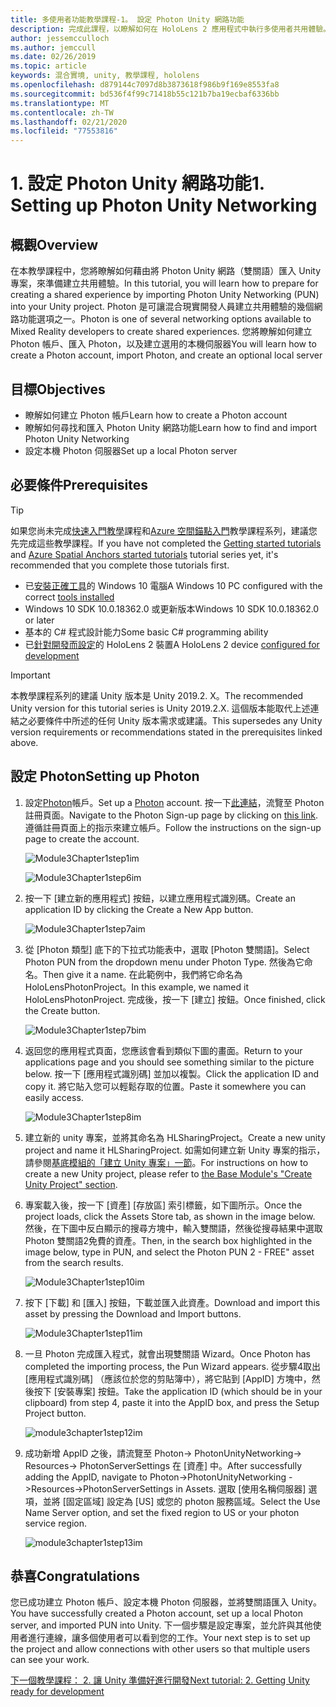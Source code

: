 ```yaml
---
title: 多使用者功能教學課程-1。 設定 Photon Unity 網路功能
description: 完成此課程，以瞭解如何在 HoloLens 2 應用程式中執行多使用者共用體驗。
author: jessemcculloch
ms.author: jemccull
ms.date: 02/26/2019
ms.topic: article
keywords: 混合實境, unity, 教學課程, hololens
ms.openlocfilehash: d879144c7097d8b3873618f986b9f169e8553fa8
ms.sourcegitcommit: bd536f4f99c71418b55c121b7ba19ecbaf6336bb
ms.translationtype: MT
ms.contentlocale: zh-TW
ms.lasthandoff: 02/21/2020
ms.locfileid: "77553816"
---
```

# <a name="1-setting-up-photon-unity-networking"></a><span data-ttu-id="451c6-105">1. 設定 Photon Unity 網路功能</span><span class="sxs-lookup"><span data-stu-id="451c6-105">1. Setting up Photon Unity Networking</span></span>

## <a name="overview"></a><span data-ttu-id="451c6-106">概觀</span><span class="sxs-lookup"><span data-stu-id="451c6-106">Overview</span></span>

<span data-ttu-id="451c6-107">在本教學課程中，您將瞭解如何藉由將 Photon Unity 網路（雙關語）匯入 Unity 專案，來準備建立共用體驗。</span><span class="sxs-lookup"><span data-stu-id="451c6-107">In this tutorial, you will learn how to prepare for creating a shared experience by importing Photon Unity Networking (PUN) into your Unity project.</span></span> <span data-ttu-id="451c6-108">Photon 是可讓混合現實開發人員建立共用體驗的幾個網路功能選項之一。</span><span class="sxs-lookup"><span data-stu-id="451c6-108">Photon is one of several networking options available to Mixed Reality developers to create shared experiences.</span></span> <span data-ttu-id="451c6-109">您將瞭解如何建立 Photon 帳戶、匯入 Photon，以及建立選用的本機伺服器</span><span class="sxs-lookup"><span data-stu-id="451c6-109">You will learn how to create a Photon account, import Photon, and create an optional local server</span></span>

## <a name="objectives"></a><span data-ttu-id="451c6-110">目標</span><span class="sxs-lookup"><span data-stu-id="451c6-110">Objectives</span></span>

* <span data-ttu-id="451c6-111">瞭解如何建立 Photon 帳戶</span><span class="sxs-lookup"><span data-stu-id="451c6-111">Learn how to create a Photon account</span></span>
* <span data-ttu-id="451c6-112">瞭解如何尋找和匯入 Photon Unity 網路功能</span><span class="sxs-lookup"><span data-stu-id="451c6-112">Learn how to find and import Photon Unity Networking</span></span>
* <span data-ttu-id="451c6-113">設定本機 Photon 伺服器</span><span class="sxs-lookup"><span data-stu-id="451c6-113">Set up a local Photon server</span></span>

## <a name="prerequisites"></a><span data-ttu-id="451c6-114">必要條件</span><span class="sxs-lookup"><span data-stu-id="451c6-114">Prerequisites</span></span>

>[!TIP]
><span data-ttu-id="451c6-115">如果您尚未完成[快速入門教學](mrlearning-base.md)課程和[Azure 空間錨點入門](mrlearning-asa-ch1.md)教學課程系列，建議您先完成這些教學課程。</span><span class="sxs-lookup"><span data-stu-id="451c6-115">If you have not completed the [Getting started tutorials](mrlearning-base.md) and [Azure Spatial Anchors started tutorials](mrlearning-asa-ch1.md) tutorial series yet, it's recommended that you complete those tutorials first.</span></span>

* <span data-ttu-id="451c6-116">已[安裝正確工具](install-the-tools.md)的 Windows 10 電腦</span><span class="sxs-lookup"><span data-stu-id="451c6-116">A Windows 10 PC configured with the correct [tools installed](install-the-tools.md)</span></span>
* <span data-ttu-id="451c6-117">Windows 10 SDK 10.0.18362.0 或更新版本</span><span class="sxs-lookup"><span data-stu-id="451c6-117">Windows 10 SDK 10.0.18362.0 or later</span></span>
* <span data-ttu-id="451c6-118">基本的 C# 程式設計能力</span><span class="sxs-lookup"><span data-stu-id="451c6-118">Some basic C# programming ability</span></span>
* <span data-ttu-id="451c6-119">已[針對開發而設定](using-visual-studio.md#enabling-developer-mode)的 HoloLens 2 裝置</span><span class="sxs-lookup"><span data-stu-id="451c6-119">A HoloLens 2 device [configured for development](using-visual-studio.md#enabling-developer-mode)</span></span>

>[!IMPORTANT]
> <span data-ttu-id="451c6-120">本教學課程系列的建議 Unity 版本是 Unity 2019.2. X。</span><span class="sxs-lookup"><span data-stu-id="451c6-120">The recommended Unity version for this tutorial series is Unity 2019.2.X.</span></span> <span data-ttu-id="451c6-121">這個版本能取代上述連結之必要條件中所述的任何 Unity 版本需求或建議。</span><span class="sxs-lookup"><span data-stu-id="451c6-121">This supersedes any Unity version requirements or recommendations stated in the prerequisites linked above.</span></span>

## <a name="setting-up-photon"></a><span data-ttu-id="451c6-122">設定 Photon</span><span class="sxs-lookup"><span data-stu-id="451c6-122">Setting up Photon</span></span>

1. <span data-ttu-id="451c6-123">設定[Photon](https://dashboard.photonengine.com//Account/SignUp)帳戶。</span><span class="sxs-lookup"><span data-stu-id="451c6-123">Set up a [Photon](https://dashboard.photonengine.com//Account/SignUp) account.</span></span> <span data-ttu-id="451c6-124">按一下[此連結](https://dashboard.photonengine.com//Account/SignUp)，流覽至 Photon 註冊頁面。</span><span class="sxs-lookup"><span data-stu-id="451c6-124">Navigate to the Photon Sign-up page by clicking on [this link](https://dashboard.photonengine.com//Account/SignUp).</span></span> <span data-ttu-id="451c6-125">遵循註冊頁面上的指示來建立帳戶。</span><span class="sxs-lookup"><span data-stu-id="451c6-125">Follow the instructions on the sign-up page to create the account.</span></span>

    ![Module3Chapter1step1im](images/module3chapter1step1im.PNG)

    ![Module3Chapter1step6im](images/module3chapter1step6im.PNG)

2. <span data-ttu-id="451c6-128">按一下 [建立新的應用程式] 按鈕，以建立應用程式識別碼。</span><span class="sxs-lookup"><span data-stu-id="451c6-128">Create an application ID by clicking the Create a New App button.</span></span>

    ![Module3Chapter1step7aim](images/module3chapter1step7aim.PNG)

3. <span data-ttu-id="451c6-130">從 [Photon 類型] 底下的下拉式功能表中，選取 [Photon 雙關語]。</span><span class="sxs-lookup"><span data-stu-id="451c6-130">Select Photon PUN from the dropdown menu under Photon Type.</span></span> <span data-ttu-id="451c6-131">然後為它命名。</span><span class="sxs-lookup"><span data-stu-id="451c6-131">Then give it a name.</span></span> <span data-ttu-id="451c6-132">在此範例中，我們將它命名為 HoloLensPhotonProject。</span><span class="sxs-lookup"><span data-stu-id="451c6-132">In this example, we named it HoloLensPhotonProject.</span></span> <span data-ttu-id="451c6-133">完成後，按一下 [建立] 按鈕。</span><span class="sxs-lookup"><span data-stu-id="451c6-133">Once finished, click the Create button.</span></span>

    ![Module3Chapter1step7bim](images/module3chapter1step7bim.PNG)

4. <span data-ttu-id="451c6-135">返回您的應用程式頁面，您應該會看到類似下圖的畫面。</span><span class="sxs-lookup"><span data-stu-id="451c6-135">Return to your applications page and you should see something similar to the picture below.</span></span> <span data-ttu-id="451c6-136">按一下 [應用程式識別碼] 並加以複製。</span><span class="sxs-lookup"><span data-stu-id="451c6-136">Click the application ID and copy it.</span></span> <span data-ttu-id="451c6-137">將它貼入您可以輕鬆存取的位置。</span><span class="sxs-lookup"><span data-stu-id="451c6-137">Paste it somewhere you can easily access.</span></span>  

    ![Module3Chapter1step8im](images/module3chapter1step8im.PNG)

5. <span data-ttu-id="451c6-139">建立新的 unity 專案，並將其命名為 HLSharingProject。</span><span class="sxs-lookup"><span data-stu-id="451c6-139">Create a new unity project and name it HLSharingProject.</span></span> <span data-ttu-id="451c6-140">如需如何建立新 Unity 專案的指示，請參閱[基底模組的「建立 Unity 專案」一節](https://docs.microsoft.com//windows/mixed-reality/mrlearning-base-ch1#create-new-unity-project)。</span><span class="sxs-lookup"><span data-stu-id="451c6-140">For instructions on how to create a new Unity project, please refer to [the Base Module's "Create Unity Project" section](https://docs.microsoft.com//windows/mixed-reality/mrlearning-base-ch1#create-new-unity-project).</span></span> 

6. <span data-ttu-id="451c6-141">專案載入後，按一下 [資產] [存放區] 索引標籤，如下圖所示。</span><span class="sxs-lookup"><span data-stu-id="451c6-141">Once the project loads, click the Assets Store tab, as shown in the image below.</span></span> <span data-ttu-id="451c6-142">然後，在下圖中反白顯示的搜尋方塊中，輸入雙關語，然後從搜尋結果中選取 Photon 雙關語2免費的資產。</span><span class="sxs-lookup"><span data-stu-id="451c6-142">Then, in the search box highlighted in the image below, type in PUN, and select the Photon PUN 2 - FREE" asset from the search results.</span></span>

    ![Module3Chapter1step10im](images/module3chapter1step10im.PNG)

7. <span data-ttu-id="451c6-144">按下 [下載] 和 [匯入] 按鈕，下載並匯入此資產。</span><span class="sxs-lookup"><span data-stu-id="451c6-144">Download and import this asset by pressing the Download and Import buttons.</span></span>

    ![Module3Chapter1step11im](images/module3chapter1step11im.PNG)

8. <span data-ttu-id="451c6-146">一旦 Photon 完成匯入程式，就會出現雙關語 Wizard。</span><span class="sxs-lookup"><span data-stu-id="451c6-146">Once Photon has completed the importing process, the Pun Wizard appears.</span></span> <span data-ttu-id="451c6-147">從步驟4取出 [應用程式識別碼] （應該位於您的剪貼簿中），將它貼到 [AppID] 方塊中，然後按下 [安裝專案] 按鈕。</span><span class="sxs-lookup"><span data-stu-id="451c6-147">Take the application ID (which should be in your clipboard) from step 4, paste it into the AppID box, and press the Setup Project button.</span></span>

    ![module3chapter1step12im](images/module3chapter1step12im.PNG)

9. <span data-ttu-id="451c6-149">成功新增 AppID 之後，請流覽至 Photon-> PhotonUnityNetworking-> Resources-> PhotonServerSettings 在 [資產] 中。</span><span class="sxs-lookup"><span data-stu-id="451c6-149">After successfully adding the AppID, navigate to Photon->PhotonUnityNetworking ->Resources->PhotonServerSettings in Assets.</span></span> <span data-ttu-id="451c6-150">選取 [使用名稱伺服器] 選項，並將 [固定區域] 設定為 [US] 或您的 photon 服務區域。</span><span class="sxs-lookup"><span data-stu-id="451c6-150">Select the Use Name Server option, and set the fixed region to US or your photon service region.</span></span>

    ![module3chapter1step13im](images/module3chapter1step13im.PNG)

## <a name="congratulations"></a><span data-ttu-id="451c6-152">恭喜</span><span class="sxs-lookup"><span data-stu-id="451c6-152">Congratulations</span></span>

<span data-ttu-id="451c6-153">您已成功建立 Photon 帳戶、設定本機 Photon 伺服器，並將雙關語匯入 Unity。</span><span class="sxs-lookup"><span data-stu-id="451c6-153">You have successfully created a Photon account, set up a local Photon server, and imported PUN into Unity.</span></span> <span data-ttu-id="451c6-154">下一個步驟是設定專案，並允許與其他使用者進行連線，讓多個使用者可以看到您的工作。</span><span class="sxs-lookup"><span data-stu-id="451c6-154">Your next step is to set up the project and allow connections with other users so that multiple users can see your work.</span></span>

<span data-ttu-id="451c6-155">[下一個教學課程： 2. 讓 Unity 準備好進行開發](mrlearning-sharing(photon)-ch2.md)</span><span class="sxs-lookup"><span data-stu-id="451c6-155">[Next tutorial: 2. Getting Unity ready for development](mrlearning-sharing(photon)-ch2.md)</span></span>
